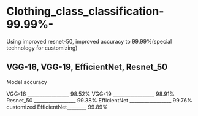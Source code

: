 # Clothing_class_classification-99.99%-
Using improved resnet-50, improved accuracy to 99.99%(special technology for customizing)

## VGG-16, VGG-19, EfficientNet, Resnet_50 

Model                      accuracy

VGG-16        _________________  98.52%
VGG-19        _________________  98.91%
Resnet_50     _________________  99.38%
EfficientNet  _________________  99.76%
customized EfficientNet________  99.89%
